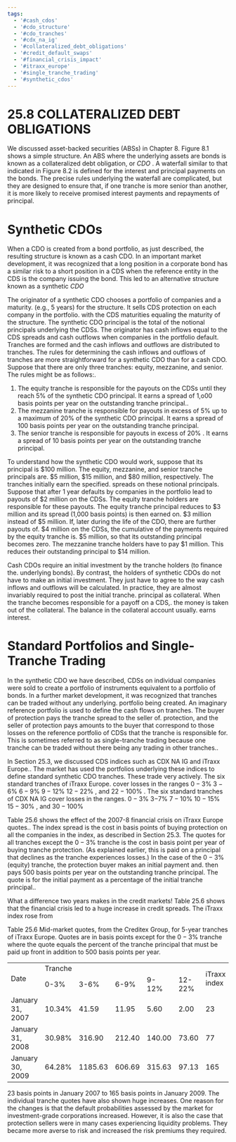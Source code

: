 ```yaml
---
tags:
  - '#cash_cdos'
  - '#cdo_structure'
  - '#cdo_tranches'
  - '#cdx_na_ig'
  - '#collateralized_debt_obligations'
  - '#credit_default_swaps'
  - '#financial_crisis_impact'
  - '#itraxx_europe'
  - '#single_tranche_trading'
  - '#synthetic_cdos'
---
```

# 25.8 COLLATERALIZED DEBT OBLIGATIONS  

We discussed asset-backed securities (ABSs) in Chapter 8. Figure 8.1 shows a simple structure. An ABS where the underlying assets are bonds is known as a collateralized debt obligation, or $C D O$ . A waterfall similar to that indicated in Figure 8.2 is defined for the interest and principal payments on the bonds. The precise rules underlying the waterfall are complicated, but they are designed to ensure that, if one tranche is more senior than another, it is more likely to receive promised interest payments and repayments of principal.  

# Synthetic CDOs  

When a CDO is created from a bond portfolio, as just described, the resulting structure is known as a cash CDO. In an important market development, it was recognized that a long position in a corporate bond has a similar risk to a short position in a CDS when the reference entity in the CDS is the company issuing the bond. This led to an alternative structure known as a synthetic $C D O$  

The originator of a synthetic CDO chooses a portfolio of companies and a maturity. (e.g., 5 years) for the structure. It sells CDS protection on each company in the portfolio. with the CDS maturities equaling the maturity of the structure. The synthetic CDO principal is the total of the notional principals underlying the CDSs. The originator has cash inflows equal to the CDS spreads and cash outflows when companies in the portfolio default. Tranches are formed and the cash inflows and outflows are distributed to tranches. The rules for determining the cash inflows and outflows of tranches are more straightforward for a synthetic CDO than for a cash CDO. Suppose that there are only three tranches: equity, mezzanine, and senior. The rules might be as follows:.  

1. The equity tranche is responsible for the payouts on the CDSs until they reach $5\%$ of the synthetic CDO principal. It earns a spread of 1,o00 basis points per year on the outstanding tranche principal..   
2. The mezzanine tranche is responsible for payouts in excess of $5\%$ up to a maximum of $20\%$ of the synthetic CDO principal. It earns a spread of 100 basis points per year on the outstanding tranche principal.   
3. The senior tranche is responsible for payouts in excess of $20\%$ . It earns a spread of 10 basis points per year on the outstanding tranche principal.  

To understand how the synthetic CDO would work, suppose that its principal is $\$100$ million. The equity, mezzanine, and senior tranche principals are. $\$5$ million, $\$15$ million, and $\$80$ million, respectively. The tranches initially earn the specified. spreads on these notional principals. Suppose that after 1 year defaults by companies in the portfolio lead to payouts of $\$2$ million on the CDSs. The equity tranche holders are responsible for these payouts. The equity tranche principal reduces to $\$3$ million and its spread (1,000 basis points) is then earned on. $\$3$ million instead of $\$5$ million. If, later during the life of the CDO, there are further payouts of. $\$4$ million on the CDSs, the cumulative of the payments required by the equity tranche is. $\$5$ million, so that its outstanding principal becomes zero. The mezzanine tranche holders have to pay $\$1$ million. This reduces their outstanding principal to $\$14$ million.  

Cash CDOs require an initial investment by the tranche holders (to finance the. underlying bonds). By contrast, the holders of synthetic CDOs do not have to make an initial investment. They just have to agree to the way cash inflows and outflows will be calculated. In practice, they are almost invariably required to post the initial tranche. principal as collateral. When the tranche becomes responsible for a payoff on a CDS,. the money is taken out of the collateral. The balance in the collateral account usually. earns interest.  

# Standard Portfolios and Single-Tranche Trading  

In the synthetic CDO we have described, CDSs on individual companies were sold to create a portfolio of instruments equivalent to a portfolio of bonds. In a further market development, it was recognized that tranches can be traded without any underlying. portfolio being created. An imaginary reference portfolio is used to define the cash flows on tranches. The buyer of protection pays the tranche spread to the seller of. protection, and the seller of protection pays amounts to the buyer that correspond to those losses on the reference portfolio of CDSs that the tranche is responsible for. This is sometimes referred to as single-tranche trading because one tranche can be traded without there being any trading in other tranches..  

In Section 25.3, we discussed CDS indices such as CDX NA IG and iTraxx Europe.. The market has used the portfolios underlying these indices to define standard synthetic CDO tranches. These trade very actively. The six standard tranches of iTraxx Europe. cover losses in the ranges $0{-}3\%$ $3{-}6\%$ $6{-}9\%$ $9-12\%$ $12-22\%$ , and $22{-}100\%$ . The six standard tranches of CDX NA IG cover losses in the ranges. $0{-}3\%$ $3\mathrm{-}7\%$ $7-10\%$ $10{-}15\%$ $15{-}30\%$ , and $30{-}100\%$  

Table 25.6 shows the effect of the 2007-8 financial crisis on iTraxx Europe quotes.. The index spread is the cost in basis points of buying protection on all the companies in the index, as described in Section 25.3. The quotes for all tranches except the $0{-}3\%$ tranche is the cost in basis point per year of buying tranche protection. (As explained earlier, this is paid on a principal that declines as the tranche experiences losses.) In the case of the $0{-}3\%$ (equity) tranche, the protection buyer makes an initial payment and. then pays 500 basis points per year on the outstanding tranche principal. The quote is for the initial payment as a percentage of the initial tranche principal..  

What a difference two years makes in the credit markets! Table 25.6 shows that the financial crisis led to a huge increase in credit spreads. The iTraxx index rose from  

Table 25.6  Mid-market quotes, from the Creditex Group, for 5-year tranches of iTraxx Europe. Quotes are in basis points except for the $0{-}3\%$ tranche where the quote equals the percent of the tranche principal that must be paid up front in addition to 500 basis points per year.   


<html><body><table><tr><td rowspan="2">Date</td><td colspan="5">Tranche</td><td rowspan="2">iTraxx index</td></tr><tr><td>0-3%</td><td>3-6%</td><td>6-9%</td><td>9-12%</td><td>12-22%</td></tr><tr><td>January 31, 2007</td><td>10.34%</td><td>41.59</td><td>11.95</td><td>5.60</td><td>2.00</td><td>23</td></tr><tr><td>January 31, 2008</td><td>30.98%</td><td>316.90</td><td>212.40</td><td>140.00</td><td>73.60</td><td>77</td></tr><tr><td>January 30, 2009</td><td>64.28%</td><td>1185.63</td><td>606.69</td><td>315.63</td><td>97.13</td><td>165</td></tr></table></body></html>  

23 basis points in January 2007 to 165 basis points in January 2009. The individual tranche quotes have also shown huge increases. One reason for the changes is that the default probabilities assessed by the market for investment-grade corporations increased. However, it is also the case that protection sellers were in many cases experiencing liquidity problems. They became more averse to risk and increased the risk premiums they required.  
